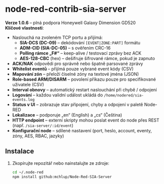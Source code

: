 # node-red-contrib-sia-server

**Verze 1.0.6** – plná podpora Honeywell Galaxy Dimension GD520  
**Klíčové vlastnosti**:
- Naslouchá na zvoleném TCP portu a přijímá:
  - **SIA-DCS (DC-09)** – dekódování `[EVENT|ZONE:PART]` formátu
  - **ADM-CID (SIA-DC-05)** – s ověřením CRC-16
  - **Polling rámce „F#“** – keep-alive / testovací zprávy bez ACK
  - **AES-128-CBC** (hex) – dešifruje šifrované rámce, pokud je zapnuto
- **ACK/NAK** odpovědi pro správně nebo špatně parsované zprávy  
- **Whitelist eventů** – přijímá pouze vybrané event kódy (CSV)  
- **Mapování zón** – přeloží číselné zóny na textové jména (JSON)  
- **Role-based ARM/DISARM** – povolení příkazu pouze pro specifikované uživatele (CSV)  
- **Interval obnovy** – automatický restart naslouchání při chybě / odpojení  
- **Logování** – každou validní událost ukládá do `/home/nodered/sia-events.log`  
- **Status v UI** – zobrazuje stav připojení, chyby a odpojení v paletě Node-RED  
- **Lokalizace** – podporuje „en“ (English) a „cs“ (Čeština)  
- **HTTP endpoint** – externí skripty mohou poslat event do node přes REST (např. `/sia-server/:id/event`)  
- **Konfigurační node** – sdílené nastavení (port, heslo, account, eventy, zóny, AES, RBAC, jazyky)

## Instalace

1. Zkopírujte repozitář nebo nainstalujte ze zdroje:
   ```bash
   cd ~/.node-red
   npm install github:mchlup/Node-Red-SIA-Server
